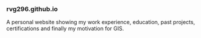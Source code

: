 ### rvg296.github.io

A personal website showing my work experience, education, past projects, certifications and finally my motivation for GIS.
